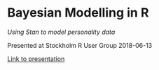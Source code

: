 # Bayesian Modelling in R

_Using Stan to model personality data_

Presented at Stockholm R User Group 2018-06-13

[Link to presentation](https://docs.google.com/presentation/d/1yoiJp389uJZne7YKTUooSrQwddbIHzvPLe799Mo3laY/edit?usp=sharing)
